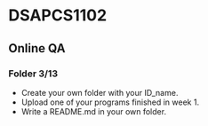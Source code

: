 # DSAPCS1102
## Online QA
### Folder 3/13
* Create your own folder with your ID_name.
* Upload one of your programs finished in week 1.
* Write a README.md in your own folder.
